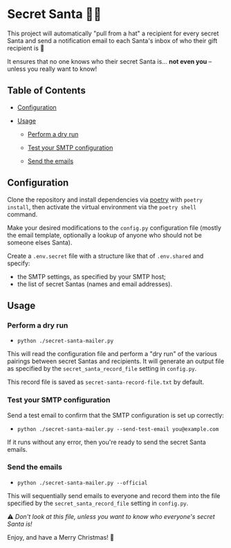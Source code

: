 # Secret Santa 🎅🏻

This project will automatically "pull from a hat" a recipient for
every secret Santa and send a notification email to each Santa's inbox
of who their gift recipient is 🎁

It ensures that no one knows who their secret Santa is... **not even you** – unless you really want to know!

## Table of Contents

- [Configuration](#configuration)

- [Usage](#usage)

   - [Perform a dry run](#perform-a-dry-run)

   - [Test your SMTP configuration](#test-your-smtp-configuration)

   - [Send the emails](#send-the-emails)

## Configuration

Clone the repository and install dependencies via [poetry](https://python-poetry.org/docs/) with `poetry install`, then activate the virtual environment via the `poetry shell` command.

Make your desired modifications to the `config.py` configuration file (mostly the email template, optionally a lookup of anyone who should not be someone elses Santa).

Create a `.env.secret` file with a structure like that of `.env.shared` and specify:

-  the SMTP settings, as specified by your SMTP host;
-  the list of secret Santas (names and email addresses).

## Usage

### Perform a dry run

- `python ./secret-santa-mailer.py`

This will read the configuration file and perform a "dry run" of the various
pairings between secret Santas and recipients. It will generate an output file
as specified by the `secret_santa_record_file` setting in `config.py`.

This record file is saved as `secret-santa-record-file.txt` by default.

### Test your SMTP configuration

Send a test email to confirm that the SMTP configuration is set up correctly:

- `python ./secret-santa-mailer.py --send-test-email you@example.com`

If it runs without any error, then you're ready to send the secret Santa
emails.

### Send the emails

- `python ./secret-santa-mailer.py --official`

This will sequentially send emails to everyone and record them into the file specified
by the `secret_santa_record_file` setting in `config.py`.

⚠️ *Don't look at this file, unless you want to know who everyone's secret Santa is!*

Enjoy, and have a Merry Christmas! 🎄